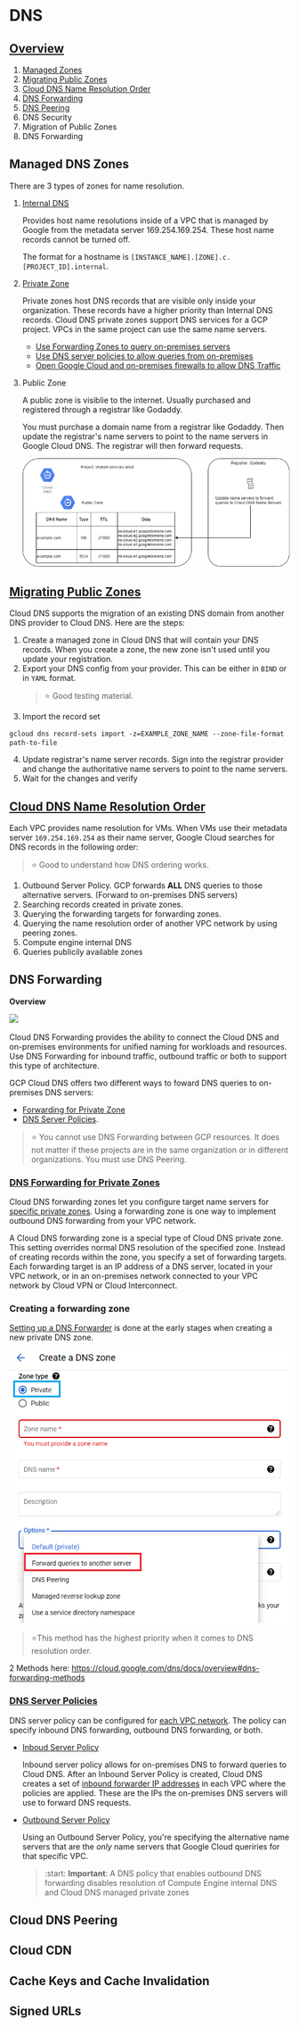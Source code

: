# DNS

## [Overview](https://cloud.google.com/dns/docs/overview)
1. [Managed Zones](#Managed-DNS-Zones)
1. [Migrating Public Zones](#Migrating-Public-Zones)
1. [Cloud DNS Name Resolution Order](#Cloud-DNS-Name-Resolution-Order)
1. [DNS Forwarding](#DNS-Forwarding)
1. [DNS Peering](#Cloud-DNS-Peering)
1. DNS Security
1. Migration of Public Zones
1. DNS Forwarding

## Managed DNS Zones
There are 3 types of zones for name resolution.
1. [Internal DNS](https://cloud.google.com/compute/docs/internal-dns)

    Provides host name resolutions inside of a VPC that is managed by Google from the metadata server 169.254.169.254. These host name records cannot be turned off.

    The format for a hostname is `[INSTANCE_NAME].[ZONE].c.[PROJECT_ID].internal`.

1. [Private Zone](https://cloud.google.com/dns/docs/best-practices#best_practices_for_private_zones)

    Private zones host DNS records that are visible only inside your organization. These records have a higher priority than Internal DNS records. Cloud DNS private zones support DNS services for a GCP project. VPCs in the same project can use the same name servers.

    * [Use Forwarding Zones to query on-premises servers](https://cloud.google.com/dns/docs/best-practices#use_forwarding_zones_to_query_on-premises_servers)
    * [Use DNS server policies to allow queries from on-premises](https://cloud.google.com/dns/docs/best-practices#use_dns_server_policies_to_allow_queries_from_on-premises)
    * [Open Google Cloud and on-premises firewalls to allow DNS Traffic](https://cloud.google.com/dns/docs/best-practices#open-google-cloud-and-on-premises-firewalls)

1. Public Zone

    A public zone is visiblie to the internet. Usually purchased and registered through a registrar like Godaddy.

    You must purchase a domain name from a registrar like Godaddy. Then update the registrar's name servers to point to the name servers in Google Cloud DNS. The registrar will then forward requests.

    ![](./registrar-to-clouddns.png)

## [Migrating Public Zones](https://cloud.google.com/dns/docs/migrating)

Cloud DNS supports the migration of an existing DNS domain from another DNS provider to Cloud DNS. Here are the steps:

1. Create a managed zone in Cloud DNS that will contain your DNS records. When you create a zone, the new zone isn't used until you update your registration.
2. Export your DNS config from your provider. This can be either in `BIND` or in `YAML` format.
    > :star: Good testing material.
3. Import the record set
```gcloud
gcloud dns record-sets import -z=EXAMPLE_ZONE_NAME --zone-file-format path-to-file
```
4. Update registrar's name server records. Sign into the registrar provider and change the authoritative name servers to point to the name servers.
5. Wait for the changes and verify

## [Cloud DNS Name Resolution Order](https://cloud.google.com/dns/docs/vpc-name-res-order)

Each VPC provides name resolution for VMs. When VMs use their metadata server `169.254.169.254` as their name server, Google Cloud searches for DNS records in the following order:

>:star: Good to understand how DNS ordering works.
    
1. Outbound Server Policy. GCP forwards <b>ALL</b> DNS queries to those alternative servers. (Forward to on-premises DNS servers)
1. Searching records created in private zones.
1. Querying the forwarding targets for forwarding zones.
1. Querying the name resolution order of another VPC network by using peering zones.
1. Compute engine internal DNS
1. Queries publicily available zones

## DNS Forwarding

<b>Overview</b>

![](https://miro.medium.com/max/1050/1*XLg81YrApCmGZt1ECScQDg.png)

Cloud DNS Forwarding provides the ability to connect the Cloud DNS and on-premises environments for unified naming for workloads and resources. Use DNS Forwarding for inbound traffic, outbound traffic or both to support this type of architecture.

GCP Cloud DNS offers two different ways to foward DNS queries to on-premises DNS servers:
*  [Forwarding for Private Zone](###DNS-Forwarding-for-Private-Zones)
* [DNS Server Policies](###DNS-Server-policies).

> :star: You cannot use DNS Forwarding between GCP resources. It does not matter if these projects are in the same organization or in different organizations. You must use DNS Peering.

### [DNS Forwarding for Private Zones](https://cloud.google.com/dns/docs/overview#dns-forwarding-zones)

Cloud DNS forwarding zones let you configure target name servers for <u>specific private zones</u>. Using a forwarding zone is one way to implement outbound DNS forwarding from your VPC network.

A Cloud DNS forwarding zone is a special type of Cloud DNS private zone. This setting overrides normal DNS resolution of the specified zone. Instead of creating records within the zone, you specify a set of forwarding targets. Each forwarding target is an IP address of a DNS server, located in your VPC network, or in an on-premises network connected to your VPC network by Cloud VPN or Cloud Interconnect.

### Creating a forwarding zone

[Setting up a DNS Forwarder](https://cloud.google.com/dns/docs/zones#creating-forwarding-zones) is done at the early stages when creating a new private DNS zone.

![](./dns-forwarding-private-zone.png)


>:star:This method has the highest priority when it comes to DNS resolution order.

2 Methods here: https://cloud.google.com/dns/docs/overview#dns-forwarding-methods

### [DNS Server Policies](https://cloud.google.com/dns/docs/overview#dns-server-policy)

DNS server policy can be configured for <u>each VPC network</u>.  The policy can specify inbound DNS forwarding, outbound DNS forwarding, or both.
* [Inboud Server Policy](https://cloud.google.com/dns/docs/overview#dns-server-policy-in)

  Inbound server policy allows for on-premises DNS to forward queries to Cloud DNS. After an Inbound Server Policy is created, Cloud DNS creates a set of [inbound forwarder IP addresses]((https://cloud.google.com/dns/docs/policies#list-in-entrypoints)) in each VPC where the policies are applied. These are the IPs the on-premises DNS servers will use to forward DNS requests.

* [Outbound Server Policy](https://cloud.google.com/dns/docs/overview#dns-server-policy-out)

  Using an Outbound Server Policy, you're specifying the  alternative name servers that are the <i>only</i> name servers that Google Cloud queriries for that specific VPC.
  > :start: <b>Important</b>: A DNS policy that enables outbound DNS forwarding disables resolution of Compute Engine internal DNS and Cloud DNS managed private zones

  

## Cloud DNS Peering

## Cloud CDN

## Cache Keys and Cache Invalidation

## Signed URLs